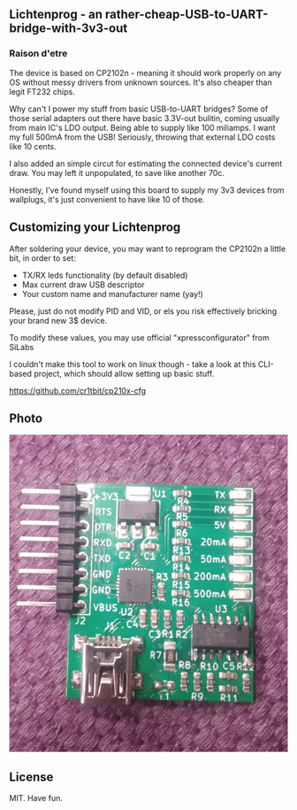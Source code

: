## Lichtenprog - an rather-cheap-USB-to-UART-bridge-with-3v3-out

### Raison d'etre

The device is based on CP2102n - meaning it should work properly on any OS without messy drivers from unknown sources. It's also cheaper than legit FT232 chips.

Why can't I power my stuff from basic USB-to-UART bridges? Some of those serial adapters out there have basic 3.3V-out bulitin, coming usually from main IC's LDO output. Being able to supply like 100 miliamps. I want my full 500mA from the USB! Seriously, throwing that external LDO costs like 10 cents.

I also added an simple circut for estimating the connected device's current draw. You may left it unpopulated, to save like another 70c.

Honestly, I've found myself using this board to supply my 3v3 devices from wallplugs, it's just convenient to have like 10 of those.

## Customizing your Lichtenprog

After soldering your device, you may want to reprogram the CP2102n a little bit, in order to set:
 * TX/RX leds functionality (by default disabled)
 * Max current draw USB descriptor
 * Your custom name and manufacturer name (yay!)

Please, just do not modify PID and VID, or els you risk effectively bricking your brand new 3$ device.

To modify these values, you may use official "xpressconfigurator" from SiLabs

I couldn't make this tool to work on linux though - take a look at this CLI-based project, which should allow setting up basic stuff.

https://github.com/cr1tbit/cp210x-cfg

## Photo

![lichtenprog rev 2.0 photo](img/img1.jpg)

## License
MIT. Have fun.

